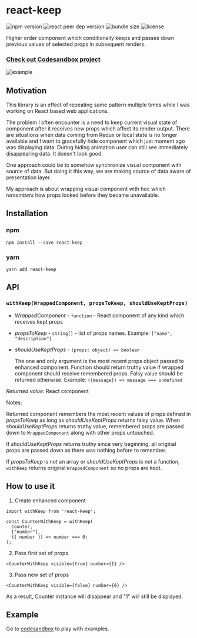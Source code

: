 # react-keep

![npm version](https://img.shields.io/npm/v/react-keep.svg)
![react peer dep version](https://img.shields.io/npm/dependency-version/react-keep/peer/react.svg)
![bundle size](https://img.shields.io/bundlephobia/min/react-keep@0.2.0.svg)
![license](https://img.shields.io/npm/l/react-keep.svg)

Higher order component which conditionally keeps and passes down previous values of selected props in subsequent renders.

### [Check out Codesandbox project](https://codesandbox.io/s/pjo5369v0m?autoresize=1&fontsize=14&view=preview)

![example](video/video.gif "Example")

## Motivation

This library is an effect of repeating same pattern multiple times while I was working on React based web applications.

The problem I often encounter is a need to keep current visual state of component after it receives new props which affect its render output. There are situations when data coming from Redux or local state is no longer available and I want to gracefully hide component which just moment ago was displaying data. During hiding animation user can still see immediately disappearing data. It doesn't look good.

One approach could be to somehow synchronize visual component with source of data. But doing it this way, we are making source of data aware of presentation layer.

My approach is about wrapping visual component with hoc which _remembers_ how props looked before they became unavailable.

## Installation

### npm

`npm install --save react-keep`

### yarn

`yarn add react-keep`

## API

### `withKeep(WrappedComponent, propsToKeep, shouldUseKeptProps)`

- _WrappedComponent_ - `function` - React component of any kind which receives kept props
- _propsToKeep_ - `string[]` - list of props names. Example: `["name", "description"]`
- _shouldUseKeptProps_ - `(props: object) => boolean`

  The one and only argument is the most recent props object passed to enhanced component. Function should return truthy value if wrapped component should receive remembered props. Falsy value should be returned otherwise. Example: `({message}) => message === undefined`

_Returned value_: React component

Notes:

Returned component remembers the most recent values of props defined in _propsToKeep_ as long as _shouldUseKeptProps_ returns falsy value. When _shouldUseKeptProps_ returns truthy value, remembered props are passed down to `WrappedComponent` along with other props untouched.

If _shouldUseKeptProps_ returns truthy since very beginning, all original props are passed down as there was nothing before to remember.

If _propsToKeep_ is not an array or _shouldUseKeptProps_ is not a function, `withKeep` returns original `WrappedComponent` so no props are kept.

## How to use it

1. Create enhanced component

```
import withKeep from 'react-keep';

const CounterWithKeep = withKeep(
  Counter,
  ["number"],
  ({ number }) => number === 0;
);
```

2. Pass first set of props

```
<CounterWithKeep visible={true} number={1} />
```

3. Pass new set of props

```
<CounterWithKeep visible={false} number={0} />
```

As a result, Counter instance will disappear and "1" will still be displayed.

## Example

Go to [codesandbox](https://codesandbox.io/s/pjo5369v0m?autoresize=1&fontsize=14&view=preview) to play with examples.
